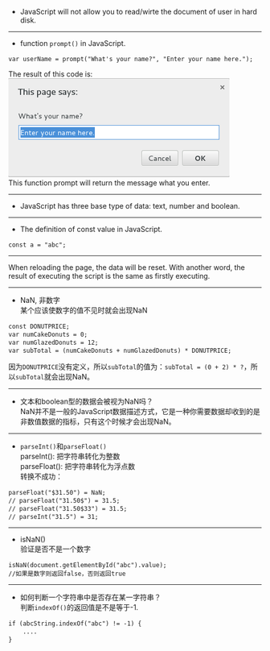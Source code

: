 * JavaScript will not allow you to read/wirte the document of user in hard disk.
***
* function `prompt()` in JavaScript.
```
var userName = prompt("What's your name?", "Enter your name here.");
```
The result of this code is:  
![](./pictures/prompt.png)  
This function prompt will return the message what you enter.
***
* JavaScript has three base type of data: text, number and boolean.  
***
* The definition of const value in JavaScript.  
```
const a = "abc";
```
***
When reloading the page, the data will be reset. With another word, the result of executing the script is the same as firstly executing.  
***
* NaN, 非数字  
某个应该使数字的值不见时就会出现NaN
```
const DONUTPRICE;
var numCakeDonuts = 0;
var numGlazedDonuts = 12;
var subTotal = (numCakeDonuts + numGlazedDonuts) * DONUTPRICE;
```
因为`DONUTPRICE`没有定义，所以`subTotal`的值为：`subTotal = (0 + 2) * ?`，所以`subTotal`就会出现NaN。  
***  
* 文本和boolean型的数据会被视为NaN吗？  
NaN并不是一般的JavaScript数据描述方式，它是一种你需要数据却收到的是非数值数据的指标，只有这个时候才会出现NaN。  
***
* `parseInt()`和`parseFloat()`  
parseInt(): 把字符串转化为整数  
parseFloat(): 把字符串转化为浮点数  
转换不成功：
```
parseFloat("$31.50") = NaN;
// parseFloat("31.50$") = 31.5;
// parseFloat("31.50$33") = 31.5;
// parseInt("31.5") = 31;
```
***  
* isNaN()  
验证是否不是一个数字  
```
isNaN(document.getElementById("abc").value);
//如果是数字则返回false，否则返回true
```
***
* 如何判断一个字符串中是否存在某一字符串？  
判断`indexOf()`的返回值是不是等于-1.  
```
if (abcString.indexOf("abc") != -1) {
    ....
}
```

